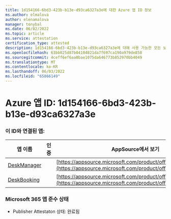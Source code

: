 ```yaml
---
title: 1d154166-6bd3-423b-b13e-d93ca6327a3e에 대한 Azure 앱 ID 정보
ms.author: elmalova
author: elenamalova
manager: tonybal
ms.date: 06/02/2022
ms.topic: article
ms.service: attestation
certification_type: attested
description: 1d154166-6bd3-423b-b13e-d93ca6327a3e에 대해 사용 가능한 모든 보안 및 규정 준수 정보입니다.
ms.openlocfilehash: 63bb025d87b04104821da7f697ca190a979de858
ms.sourcegitcommit: 4ceff6ef6aa0bae1075da646773b852970bb4049
ms.translationtype: MT
ms.contentlocale: ko-KR
ms.lasthandoff: 06/03/2022
ms.locfileid: "65866149"
---
```

# <a name="azure-app-id-1d154166-6bd3-423b-b13e-d93ca6327a3e"></a>Azure 앱 ID: 1d154166-6bd3-423b-b13e-d93ca6327a3e


### <a name="apps-associated-with-this-id"></a>이 ID와 연결된 앱:
| **앱 이름** | **인증** | **AppSource에서 보기** |
|--------------|---------------|-----------------------|
| [DeskManager](../forward/WA200003831.md) |  | [https://appsource.microsoft.com/product/office/WA200003831](https://appsource.microsoft.com/product/office/WA200003831) |
| [DeskBooking](../forward/WA200003866.md) |  | [https://appsource.microsoft.com/product/office/WA200003866](https://appsource.microsoft.com/product/office/WA200003866) |

### <a name="microsoft-365-app-compliance-status"></a>Microsoft 365 앱 준수 상태
- Publisher Attestaton 상태: 완료됨
